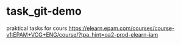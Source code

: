 # task_git-demo
praktical tasks for cours https://elearn.epam.com/courses/course-v1:EPAM+VCG+ENG/course/?tpa_hint=oa2-prod-elearn-iam
